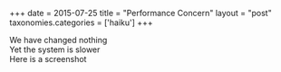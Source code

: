 +++
date = 2015-07-25
title = "Performance Concern"
layout = "post"
taxonomies.categories = ['haiku']
+++

We have changed nothing  
Yet the system is slower  
Here is a screenshot
